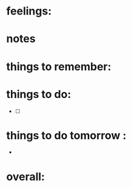 # feelings:

# notes

# things to remember:

# things to do:
- [ ] 
# things to do tomorrow :
- 
# overall:


